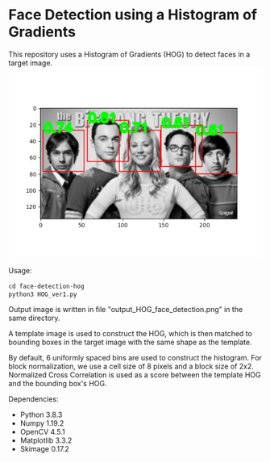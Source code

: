 # Face Detection using a Histogram of Gradients

This repository uses a Histogram of Gradients (HOG) to detect faces in a target image.
![Face Detection Output](output_HOG_face_detection.png)

Usage:
```
cd face-detection-hog
python3 HOG_ver1.py
```
Output image is written in file "output_HOG_face_detection.png" in the same directory.

A template image is used to construct the HOG, which is then matched to bounding boxes in the target image with the same shape as the template.

By default, 6 uniformly spaced bins are used to construct the histogram. For block normalization, we use a cell size of 8 pixels and a block size of 2x2.
Normalized Cross Correlation is used as a score between the template HOG and the bounding box's HOG.

Dependencies:
* Python 3.8.3
* Numpy 1.19.2
* OpenCV 4.5.1
* Matplotlib 3.3.2
* Skimage 0.17.2

